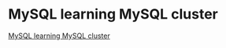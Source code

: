 # MySQL learning MySQL cluster
[MySQL learning MySQL cluster](https://aiwithcloud.com/2022/09/19/mysql_learning_mysql_cluster/)